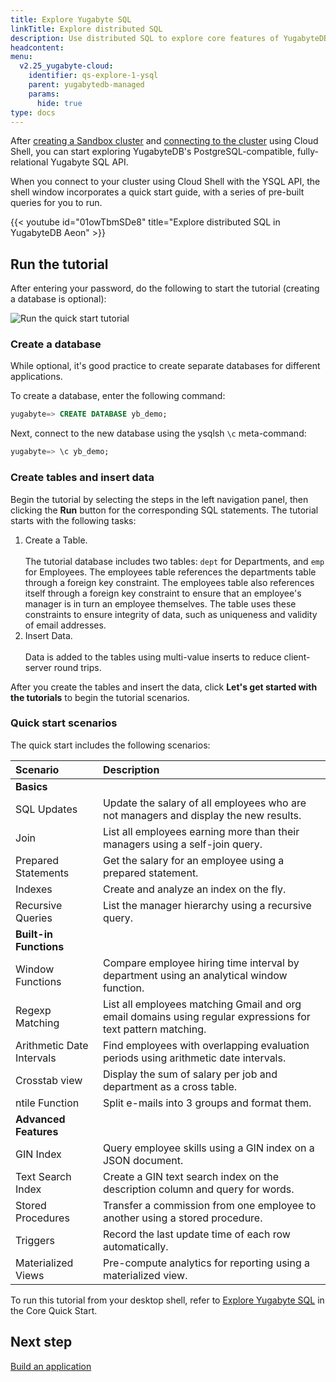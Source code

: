 ```yaml
---
title: Explore Yugabyte SQL
linkTitle: Explore distributed SQL
description: Use distributed SQL to explore core features of YugabyteDB.
headcontent:
menu:
  v2.25_yugabyte-cloud:
    identifier: qs-explore-1-ysql
    parent: yugabytedb-managed
    params:
      hide: true
type: docs
---
```


After [creating a Sandbox cluster](../../cloud-basics/create-clusters/create-clusters-free/) and [connecting to the cluster](../../cloud-connect/connect-cloud-shell/) using Cloud Shell, you can start exploring YugabyteDB's PostgreSQL-compatible, fully-relational Yugabyte SQL API.

When you connect to your cluster using Cloud Shell with the YSQL API, the shell window incorporates a quick start guide, with a series of pre-built queries for you to run.

{{< youtube id="01owTbmSDe8" title="Explore distributed SQL in YugabyteDB Aeon" >}}

## Run the tutorial

After entering your password, do the following to start the tutorial (creating a database is optional):

![Run the quick start tutorial](/images/yb-cloud/cloud-shell-tutorial.gif)

### Create a database

While optional, it's good practice to create separate databases for different applications.

To create a database, enter the following command:

```sql
yugabyte=> CREATE DATABASE yb_demo;
```

Next, connect to the new database using the ysqlsh `\c` meta-command:

```sql
yugabyte=> \c yb_demo;
```

### Create tables and insert data

Begin the tutorial by selecting the steps in the left navigation panel, then clicking the **Run** button for the corresponding SQL statements. The tutorial starts with the following tasks:

1. Create a Table.\
\
    The tutorial database includes two tables: `dept` for Departments, and `emp` for Employees. The employees table references the departments table through a foreign key constraint. The employees table also references itself through a foreign key constraint to ensure that an employee's manager is in turn an employee themselves. The table uses these constraints to ensure integrity of data, such as uniqueness and validity of email addresses.
1. Insert Data.\
\
    Data is added to the tables using multi-value inserts to reduce client-server round trips.

After you create the tables and insert the data, click **Let's get started with the tutorials** to begin the tutorial scenarios.

### Quick start scenarios

The quick start includes the following scenarios:

| Scenario | Description |
| :--- | :--- |
| **Basics** |
| SQL Updates | Update the salary of all employees who are not managers and display the new results. |
| Join | List all employees earning more than their managers using a self-join query. |
| Prepared Statements | Get the salary for an employee using a prepared statement. |
| Indexes | Create and analyze an index on the fly. |
| Recursive Queries | List the manager hierarchy using a recursive query. |
| **Built-in Functions** |
| Window Functions | Compare employee hiring time interval by department using an analytical window function. |
| Regexp Matching | List all employees matching Gmail and org email domains using regular expressions for text pattern matching. |
| Arithmetic Date Intervals | Find employees with overlapping evaluation periods using arithmetic date intervals. |
| Crosstab view | Display the sum of salary per job and department as a cross table. |
| ntile Function | Split e-mails into 3 groups and format them. |
| **Advanced Features** |
| GIN Index | Query employee skills using a GIN index on a JSON document. |
| Text Search Index | Create a GIN text search index on the description column and query for words. |
| Stored Procedures | Transfer a commission from one employee to another using a stored procedure. |
| Triggers | Record the last update time of each row automatically. |
| Materialized Views | Pre-compute analytics for reporting using a materialized view. |

To run this tutorial from your desktop shell, refer to [Explore Yugabyte SQL](/preview/quick-start/explore/ysql/) in the Core Quick Start.

## Next step

[Build an application](/preview/tutorials/build-apps/)
